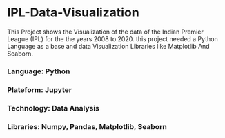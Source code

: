 # IPL-Data-Visualization
This Project shows the Visualization of the data of the Indian Premier League (IPL) for the the years 2008 to 2020. this project needed a Python Language as a base and  data Visualization Libraries like Matplotlib And Seaborn. 

### Language: Python

### Plateform: Jupyter

### Technology: Data Analysis

### Libraries: Numpy, Pandas, Matplotlib, Seaborn
